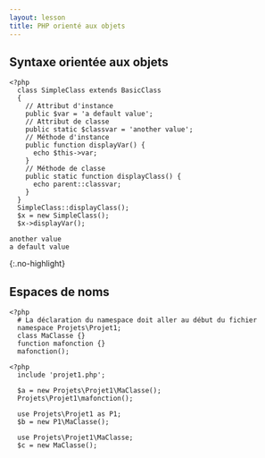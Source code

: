 ```yaml
---
layout: lesson
title: PHP orienté aux objets
---
```


<section class="compact">

## Syntaxe orientée aux objets

<div class="two-cols">

~~~
<?php
  class SimpleClass extends BasicClass
  {
    // Attribut d'instance
	public $var = 'a default value';
	// Attribut de classe
	public static $classvar = 'another value';
	// Méthode d'instance
	public function displayVar() {
	  echo $this->var;
	}
	// Méthode de classe
	public static function displayClass() {
	  echo parent::classvar;
	}
  }
  SimpleClass::displayClass();
  $x = new SimpleClass();
  $x->displayVar();
~~~

~~~
another value
a default value
~~~
{:.no-highlight}

</div>

</section>
<section class="compact">

## Espaces de noms

~~~
<?php
  # La déclaration du namespace doit aller au début du fichier
  namespace Projets\Projet1;
  class MaClasse {}
  function mafonction {}
  mafonction();
~~~

~~~
<?php
  include 'projet1.php';

  $a = new Projets\Projet1\MaClasse();
  Projets\Projet1\mafonction();

  use Projets\Projet1 as P1;
  $b = new P1\MaClasse();

  use Projets\Projet1\MaClasse;
  $c = new MaClasse();
~~~

</section>
